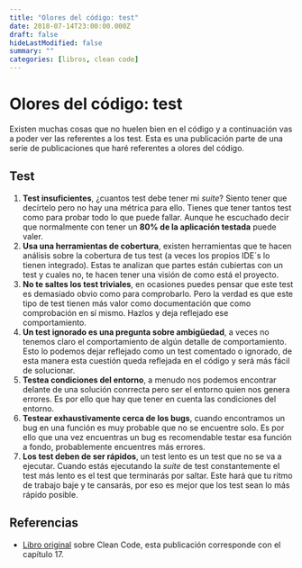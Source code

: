 ```yaml
---
title: "Olores del código: test"
date: 2018-07-14T23:00:00.000Z
draft: false
hideLastModified: false
summary: ""
categories: [libros, clean code]
---
```


Olores del código: test
================================================================================

  Existen muchas cosas que no huelen bien en el código y a continuación vas a
  poder ver las referentes a los test. Esta es una publicación
  parte de una serie de publicaciones que haré referentes a olores del código.

Test
--------------------------------------------------------------------------------

  1. __Test insuficientes__, ¿cuantos test debe tener mi *suite*? Siento tener
  que decírtelo pero no hay una métrica para ello. Tienes que tener tantos test
  como para probar todo lo que puede fallar. Aunque he escuchado decir que 
  normalmente con tener un __80% de la aplicación testada__ puede valer.
  2. __Usa una herramientas de cobertura__, existen herramientas que te hacen
  análisis sobre la cobertura de tus test (a veces los propios IDE´s lo tienen
  integrado). Estas te analizan que partes están cubiertas con un test y cuales
  no, te hacen tener una visión de como está el proyecto.
  3. __No te saltes los test triviales__, en ocasiones puedes pensar que este
  test es demasiado obvio como para comprobarlo. Pero la verdad es que este tipo
  de test tienen más valor como documentación que como comprobación en sí mismo.
  Hazlos y deja reflejado ese comportamiento.
  4. __Un test ignorado es una pregunta sobre ambigüedad__, a veces no tenemos
  claro el comportamiento de algún detalle de comportamiento. Esto lo podemos
  dejar reflejado como un test comentado o ignorado, de esta manera esta
  cuestión queda reflejada en el código y será más fácil de solucionar.
  5. __Testea condiciones del entorno__, a menudo nos podemos encontrar delante
  de una solución conrrecta pero ser el entorno quien nos genera errores. Es por
  ello que hay que tener en cuenta las condiciones del entorno.
  6. __Testear exhaustivamente cerca de los bugs__, cuando encontramos un bug
  en una función es muy probable que no se encuentre solo. Es por ello que una
  vez encuentras un bug es recomendable testar esa función a fondo,
  probablemente encuentres más errores.
  7. __Los test deben de ser rápidos__, un test lento es un test que no se va a
  ejecutar. Cuando estás ejecutando la *suite* de test constantemente el test más
  lento es el test que terminarás por saltar. Este hará que tu ritmo de trabajo
  baje y te cansarás, por eso es mejor que los test sean lo más rápido posible.

Referencias
--------------------------------------------------------------------------------

* [Libro original] sobre Clean Code, esta publicación corresponde con el
capítulo 17.

<!------------------------------ All links here -------------------------------> 

[Libro original]: https://leer.amazon.es/kp/embed?asin=B001GSTOAM&preview=newtab&linkCode=kpe&ref_=cm_sw_r_kb_dp_bopYAb3Y71AX3&tag=5413

